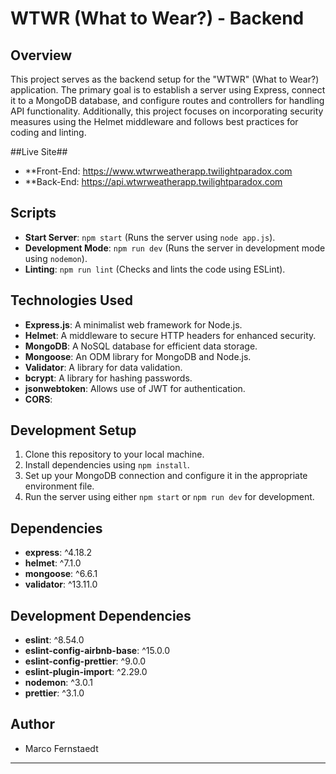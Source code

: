 # WTWR (What to Wear?) - Backend

## Overview
This project serves as the backend setup for the "WTWR" (What to Wear?) application. The primary goal is to establish a server using Express, connect it to a MongoDB database, and configure routes and controllers for handling API functionality. Additionally, this project focuses on incorporating security measures using the Helmet middleware and follows best practices for coding and linting.

##Live Site##
- **Front-End: https://www.wtwrweatherapp.twilightparadox.com
- **Back-End: https://api.wtwrweatherapp.twilightparadox.com

## Scripts
- **Start Server**: `npm start` (Runs the server using `node app.js`).
- **Development Mode**: `npm run dev` (Runs the server in development mode using `nodemon`).
- **Linting**: `npm run lint` (Checks and lints the code using ESLint).

## Technologies Used
- **Express.js**: A minimalist web framework for Node.js.
- **Helmet**: A middleware to secure HTTP headers for enhanced security.
- **MongoDB**: A NoSQL database for efficient data storage.
- **Mongoose**: An ODM library for MongoDB and Node.js.
- **Validator**: A library for data validation.
- **bcrypt**: A library for hashing passwords.
- **jsonwebtoken**: Allows use of JWT for authentication.
- **CORS**:

## Development Setup
1. Clone this repository to your local machine.
2. Install dependencies using `npm install`.
3. Set up your MongoDB connection and configure it in the appropriate environment file.
4. Run the server using either `npm start` or `npm run dev` for development.

## Dependencies
- **express**: ^4.18.2
- **helmet**: ^7.1.0
- **mongoose**: ^6.6.1
- **validator**: ^13.11.0

## Development Dependencies
- **eslint**: ^8.54.0
- **eslint-config-airbnb-base**: ^15.0.0
- **eslint-config-prettier**: ^9.0.0
- **eslint-plugin-import**: ^2.29.0
- **nodemon**: ^3.0.1
- **prettier**: ^3.1.0

## Author
- Marco Fernstaedt

---
